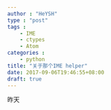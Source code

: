 ```yaml
---
author : "HeYSH"
type : "post"
tags :
    - IME
    - ctypes
    - Atom
categories :
    - python
title: "关于那个IME helper"
date: 2017-09-06T19:46:55+08:00
draft: true
---
```


昨天
